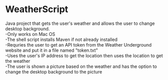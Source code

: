 # WeatherScript
Java project that gets the user's weather and allows the user to change desktop background.  
-Only works on Mac OS  
-The shell script installs Maven if not already installed  
-Requries the user to get an API token from the Weather Underground website and put it in a file named "token.txt"  
-Uses the user's IP address to get the location then uses the location to get the weather  
-The user is shown a picture based on the weather and has the option to change the desktop background to the picture
